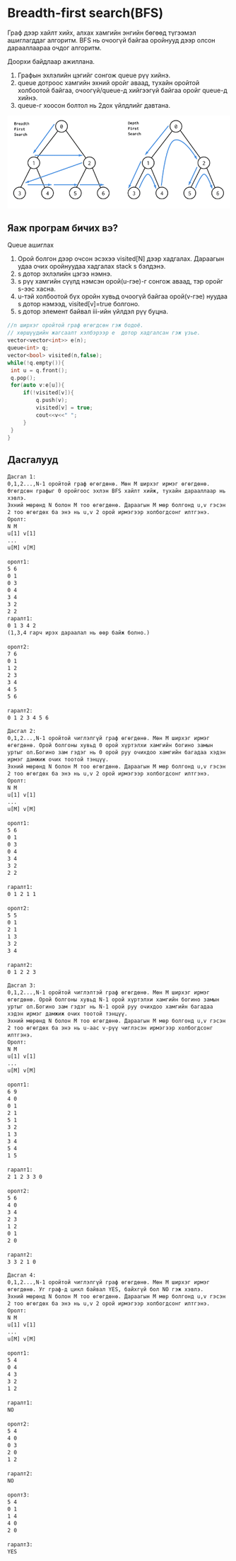 # Breadth-first search(BFS)
Граф дээр хайлт хийх, алхах хамгийн энгийн бөгөөд түгээмэл ашиглагддаг алгоритм.
BFS нь очоогүй байгаа оройнууд дээр олсон дарааллаараа очдог алгоритм.

Доорхи байдлаар ажиллана.
1. Графын эхлэлийн цэгийг сонгож queue рүү хийнэ.
2. queue дотроос хамгийн эхний оройг аваад, тухайн оройтой холбоотой байгаа, очоогүй/queue-д хийгээгүй байгаа оройг queue-д хийнэ.
3. queue-г хоосон болтол нь 2дох үйлдлийг давтана. 

![Alt](/images/bfs_dfs.png)

## Яаж програм бичих вэ?

Queue ашиглах
   1. Орой болгон дээр очсон эсэхээ visited[N] дээр хадгалах. Дараагын удаа очих оройнуудаа хадгалах stack<int> s бэлдэнэ.
   2. s дотор эхлэлийн цэгээ нэмнэ.
   3. s рүү хамгийн сүүлд нэмсэн орой(u-гэе)-г сонгож аваад, тэр оройг s-ээс хасна.
   4.  u-тэй холбоотой бүх оройн хувьд очоогүй байгаа орой(v-гэе) нуудаа s дотор нэмээд, visited[v]=true болгоно.
   5.  s дотор элемент байвал iii-ийн үйлдэл рүү буцна.
   ```cpp
   //n ширхэг оройтой граф өгөгдсөн гэж бодоё.
   // хөршүүдийн жагсаалт хэлбэрээр e  дотор хадгалсан гэж үзье.
   vector<vector<int>> e(n);
   queue<int> q;
   vector<bool> visited(n,false);
   while(!q.empty()){
    int u = q.front();
    q.pop();
    for(auto v:e[u]){
        if(!visited[v]){
            q.push(v);
            visited[v] = true;
            cout<<v<<" ";
        }
    }
   }
   ```

## Дасгалууд

```
Дасгал 1:
0,1,2...,N-1 оройтой граф өгөгдөнө. Мөн M ширхэг ирмэг өгөгдөнө. Өгөгдсөн графыг 0 оройгоос эхлэн BFS хайлт хийж, тухайн дарааллаар нь хэвлэ.
Эхний мөрөнд N болон M тоо өгөгдөнө. Дараагын М мөр болгонд u,v гэсэн 2 тоо өгөгдөх ба энэ нь u,v 2 орой ирмэгээр холбогдсонг илтгэнэ.
Оролт:
N M
u[1] v[1]
...
u[M] v[M]

оролт1:
5 6
0 1
0 3
0 4
3 4
3 2
2 2
гаралт1:
0 1 3 4 2
(1,3,4 гарч ирэх дараалал нь өөр байж болно.)

оролт2:
7 6
0 1 
1 2
2 3 
3 4
4 5
5 6

гаралт2:
0 1 2 3 4 5 6
```

```
Дасгал 2:
0,1,2...,N-1 оройтой чиглэлгүй граф өгөгдөнө. Мөн M ширхэг ирмэг өгөгдөнө. Орой болгоны хувьд 0 орой хүртэлхи хамгийн богино замын уртыг ол.Богино зам гэдэг нь 0 орой руу очихдоо хамгийн багадаа хэдэн ирмэг дамжиж очих тоотой тэнцүү.
Эхний мөрөнд N болон M тоо өгөгдөнө. Дараагын М мөр болгонд u,v гэсэн 2 тоо өгөгдөх ба энэ нь u,v 2 орой ирмэгээр холбогдсонг илтгэнэ.
Оролт:
N M
u[1] v[1]
...
u[M] v[M]

оролт1:
5 6
0 1
0 3
0 4
3 4
3 2
2 2

гаралт1:
0 1 2 1 1

оролт2:
5 5
0 1
2 1
1 3
3 2
3 4

гаралт2:
0 1 2 2 3

```

```
Дасгал 3:
0,1,2...,N-1 оройтой чиглэлтэй граф өгөгдөнө. Мөн M ширхэг ирмэг өгөгдөнө. Орой болгоны хувьд N-1 орой хүртэлхи хамгийн богино замын уртыг ол.Богино зам гэдэг нь N-1 орой руу очихдоо хамгийн багадаа хэдэн ирмэг дамжиж очих тоотой тэнцүү.
Эхний мөрөнд N болон M тоо өгөгдөнө. Дараагын М мөр болгонд u,v гэсэн 2 тоо өгөгдөх ба энэ нь u-аас v-рүү чиглэсэн ирмэгээр холбогдсонг илтгэнэ.
Оролт:
N M
u[1] v[1]
...
u[M] v[M]

оролт1:
6 9
4 0
0 1
2 1
5 1
3 2 
1 3
3 4
5 4
1 5

гаралт1:
2 1 2 3 3 0

оролт2:
5 6
4 0
3 4
2 3
1 2
0 1
2 0

гаралт2:
3 3 2 1 0
```


```
Дасгал 4:
0,1,2...,N-1 оройтой чиглэлгүй граф өгөгдөнө. Мөн M ширхэг ирмэг өгөгдөнө. Уг граф-д цикл байвал YES, байхгүй бол NO гэж хэвлэ.
Эхний мөрөнд N болон M тоо өгөгдөнө. Дараагын М мөр болгонд u,v гэсэн 2 тоо өгөгдөх ба энэ нь u,v 2 орой ирмэгээр холбогдсонг илтгэнэ.
Оролт:
N M
u[1] v[1]
...
u[M] v[M]

оролт1:
5 4
0 4
4 3
3 2
1 2

гаралт1:
NO

оролт2:
5 4
4 0
0 3
2 0
1 2

гаралт2:
NO

оролт3:
5 4
0 1
1 4
4 0
2 0

гаралт3:
YES
```